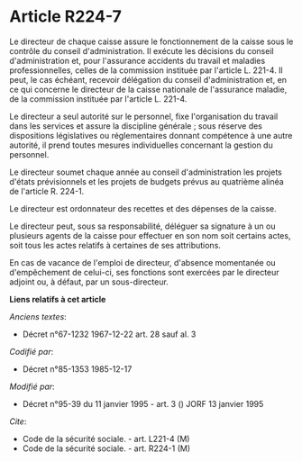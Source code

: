 # Article R224-7

Le directeur de chaque caisse assure le fonctionnement de la caisse sous le contrôle du conseil d'administration. Il exécute
les décisions du conseil d'administration et, pour l'assurance accidents du travail et maladies professionnelles, celles de
la commission instituée par l'article L. 221-4. Il peut, le cas échéant, recevoir délégation du conseil d'administration et,
en ce qui concerne le directeur de la caisse nationale de l'assurance maladie, de la commission instituée par l'article L.
221-4. 

Le directeur a seul autorité sur le personnel, fixe l'organisation du travail dans les services et assure la discipline
générale ; sous réserve des dispositions législatives ou réglementaires donnant compétence à une autre autorité, il prend
toutes mesures individuelles concernant la gestion du personnel. 

Le directeur soumet chaque année   au conseil d'administration les projets d'états prévisionnels et les projets de budgets
prévus au quatrième alinéa de l'article R. 224-1. 

Le directeur est ordonnateur des recettes et des dépenses de la caisse. 

Le directeur peut, sous sa responsabilité, déléguer sa signature à un ou plusieurs agents de la caisse pour effectuer en son
nom soit certains actes, soit tous les actes relatifs à certaines de ses attributions. 

En cas de vacance de l'emploi de directeur, d'absence momentanée ou d'empêchement de celui-ci, ses fonctions sont exercées
par le directeur adjoint ou, à défaut, par un sous-directeur.

**Liens relatifs à cet article**

_Anciens textes_:

  - Décret n°67-1232 1967-12-22 art. 28 sauf al. 3

_Codifié par_:

  - Décret n°85-1353 1985-12-17

_Modifié par_:

  - Décret n°95-39 du 11 janvier 1995 - art. 3 () JORF 13 janvier 1995

_Cite_:

  - Code de la sécurité sociale. - art. L221-4 (M)
  - Code de la sécurité sociale. - art. R224-1 (M)
